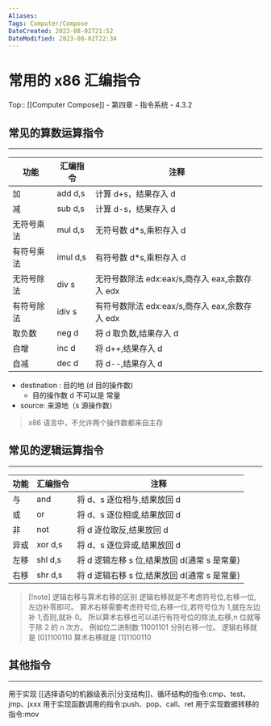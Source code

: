 ```yaml
---
Aliases: 
Tags: Computer/Compose 
DateCreated: 2023-08-02T21:52
DateModified: 2023-08-02T22:34
---
```

# 常用的 x86 汇编指令
Top:: [[Computer Compose]] - 第四章 - 指令系统 - 4.3.2

## 常见的算数运算指令
---

| 功能       | 汇编指令 | 注释               |
| ---------- | -------- | ------------------ |
| 加         | add d,s  | 计算 d+s，结果存入 d |
| 减         | sub d,s  | 计算 d-s，结果存入 d |
| 无符号乘法 | mul d,s  | 无符号数 d$*$s,乘积存入 d|
| 有符号乘法 | imul d,s | 有符号数 d$*$s,乘积存入 d                   |
| 无符号除法 |  div s        |  无符号数除法 edx:eax/s,商存入 eax,余数存入 edx                  |
| 有符号除法 | idiv s    |  有符号数除法 edx:eax/s,商存入 eax,余数存入 edx                  |
| 取负数     | neg d    |   将 d 取负数,结果存入 d                 |
| 自增       | inc d    |  将 d++,结果存入 d                  |
| 自减       | dec d    |  将 d--,结果存入 d                  |

- destination : 目的地 (d 目的操作数)
	- 目的操作数 d 不可以是 常量
- source: 来源地（s 源操作数）

> x86 语言中，不允许两个操作数都来自主存

## 常见的逻辑运算指令
---

| 功能 | 汇编指令 | 注释 |
| ---- | -------- | ---- |
| 与   | and      | 将 d、s 逐位相与,结果放回 d     |
| 或   | or       |    将 d、s 逐位相或,结果放回 d  |
| 非   | not      | 将 d 逐位取反,结果放回 d     |
| 异或 | xor d,s  | 将 d、s 逐位异或,结果放回 d     |
| 左移 | shl d,s  |   将 d 逻辑左移 s 位,结果放回 d(通常 s 是常量)   |
| 右移 | shr d,s  |  将 d 逻辑右移 s 位,结果放回 d(通常 s 是常量)    |

> [!note] 逻辑右移与算术右移的区别
> 逻辑右移就是不考虑符号位,右移一位,左边补零即可。
> 算术右移需要考虑符号位,右移一位,若符号位为 1,就在左边补 1,否则,就补 0。
> 所以算术右移也可以进行有符号位的除法,右移,n 位就等于除 2 的 n 次方。
> 例如位二进制数 11001101 分别右移一位。
> 逻辑右移就是 [0]1100110
> 算术右移就是 [1]1100110

## 其他指令
---
用于实现 [[选择语句的机器级表示|分支结构]]、循环结构的指令:cmp、test、jmp、jxxx
用于实现函数调用的指令:push、pop、call、ret
用于实现数据转移的指令:mov

